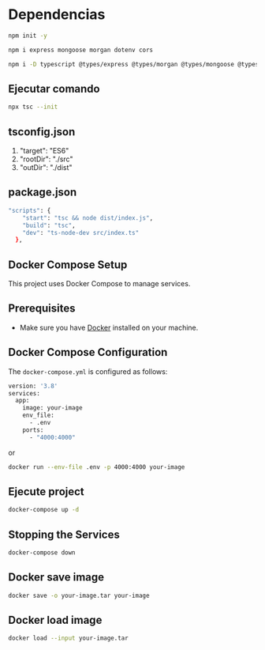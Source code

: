 # Dependencias

```bash
npm init -y
```

```bash
npm i express mongoose morgan dotenv cors
```

```bash
npm i -D typescript @types/express @types/morgan @types/mongoose @types/cors @types/node ts-node-dev
```

## Ejecutar comando

```bash
npx tsc --init
```

## tsconfig.json

1. "target": "ES6"
2. "rootDir": "./src"
3. "outDir": "./dist"

## package.json

```bash
"scripts": {
    "start": "tsc && node dist/index.js",
    "build": "tsc",
    "dev": "ts-node-dev src/index.ts"
  },
```

## Docker Compose Setup

This project uses Docker Compose to manage services.

## Prerequisites

- Make sure you have [Docker](https://www.docker.com/get-started) installed on your machine.

## Docker Compose Configuration

The `docker-compose.yml` is configured as follows:

```bash
version: '3.8'
services:
  app:
    image: your-image
    env_file:
      - .env
    ports:
      - "4000:4000"
```

or

```bash
docker run --env-file .env -p 4000:4000 your-image
```

## Ejecute project

```bash
docker-compose up -d
```

## Stopping the Services

```bash
docker-compose down
```

## Docker save image

```bash
docker save -o your-image.tar your-image
```

## Docker load image

```bash
docker load --input your-image.tar
```
